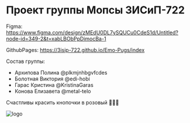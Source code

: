 # Проект группы Мопсы 3ИСиП-722

Figma: https://www.figma.com/design/zMEdU0DL7ySQUCu0CdeS1d/Untitled?node-id=349-2&t=xabLBObPpDimocBa-1

GithubPages: https://3isip-722.github.io/Emo-Pugs/index

Состав группы:
- Архипова Полина @plkmjnhbgvfcdes
- Болотная Виктория @edi-hobi
- Гарас Кристина @KristinaGaras
- Конова Елизавета @metal-telo

Счастливы красить кнопочки в розовый 💓💓💓

![logo](https://github.com/user-attachments/assets/cfb98057-09f2-46b7-8ea2-dd0f69f99c5f)
